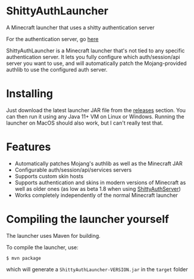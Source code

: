 # ShittyAuthLauncher
A Minecraft launcher that uses a shitty authentication server

For the authentication server, go [here](https://github.com/MrLetsplay2003/ShittyAuthServer)

ShittyAuthLauncher is a Minecraft launcher that's not tied to any specific authentication server. It lets you fully configure which auth/session/api server you want to use, and will automatically patch the Mojang-provided authlib to use the configured auth server.

# Installing
Just download the latest launcher JAR file from the [releases](https://github.com/MrLetsplay2003/ShittyAuthLauncher/releases) section. You can then run it using any Java 11+ VM on Linux or Windows.
Running the launcher on MacOS should also work, but I can't really test that.

# Features
- Automatically patches Mojang's authlib as well as the Minecraft JAR
- Configurable auth/session/api/services servers
- Supports custom skin hosts
- Supports authentication and skins in modern versions of Minecraft as well as older ones (as low as beta 1.8 when using [ShittyAuthServer](https://github.com/MrLetsplay2003/ShittyAuthServer))
- Works completely independently of the normal Minecraft launcher

# Compiling the launcher yourself
The launcher uses Maven for building.

To compile the launcher, use:
```
$ mvn package
```
which will generate a `ShittyAuthLauncher-VERSION.jar` in the `target` folder
